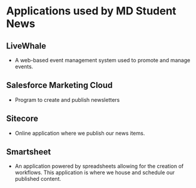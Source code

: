 # **Applications used by MD Student News**

## LiveWhale

- A web-based event management system used to promote and manage events.

## Salesforce Marketing Cloud

- Program to create and publish newsletters

## Sitecore

- Online application where we publish our news items.

## Smartsheet

- An application powered by spreadsheets allowing for the creation of workflows. This application is where we house and schedule our published content.
